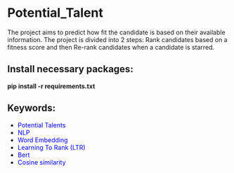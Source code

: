 # Potential_Talent
The project aims to predict how fit the candidate is based on their available information. The project is divided into 2 steps: Rank candidates based on a fitness score and then  Re-rank candidates when a candidate is starred.

## Install necessary packages:      
**pip install -r requirements.txt**     

## Keywords:     
* <font color=blue>Potential Talents</font>
* <font color=blue>NLP</font>
* <font color=blue>Word Embedding</font>
* <font color=blue>Learning To Rank (LTR)</font>
* <font color=blue>Bert</font>
* <font color=blue>Cosine similarity</font>

